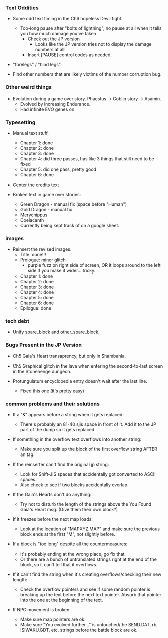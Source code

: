 ### Text Oddities
* Some odd text timing in the Ch6 hopeless Devil fight.
    * Too-long pause after "bolts of lightning", no pause at all when it tells you how much damage you've taken
        * Check out the JP version
            * Looks like the JP version tries not to display the damage numbers at all! 
        * Insert [PAUSE] control codes as needed.

* "forelegs" / "hind legs".

* Find other numbers that are likely victims of the number corruption bug.

### Other weird things
* Evolution during a game over story. Phaestus -> Goblin story -> Asamin.
    * Evolved by increasing Endurance.
    * Had infinite EVO genes on.

### Typesetting
* Manual text stuff.
    * Chapter 1: done
    * Chapter 2: done
    * Chapter 3: done
    * Chapter 4: did three passes, has like 3 things that still need to be fixed
    * Chapter 5: did one pass, pretty good
    * Chapter 6: done

* Center the credits text

* Broken text in game over stories:
    * Green Dragon - manual fix (space before "Human")
    * Gold Dragon - manual fix
    * Merychippus
    * Coelacanth
    * Currently being kept track of on a google sheet.

### images
* Reinsert the revised images.
    * Title: done!!!
    * Prologue: minor glitch
        * purple fuzz on right side of screen, OR it loops around to the left side if you make it wider... tricky.
    * Chapter 1: done
    * Chapter 2: done
    * Chapter 3: done
    * Chapter 4: done
    * Chapter 5: done
    * Chapter 6: done
    * Epilogue:  done

### tech debt
* Unify spare_block and other_spare_block.

### Bugs Present in the JP Version
* Ch5 Gaia's Heart transaprency, but only in Shambahla.

* Ch5 Graphical glitch in the lava when entering the second-to-last screen in the Stonehenge dungeon.

* Protungulatum encyclopedia entry doesn't wait after the last line.
    * Fixed this one (it's pretty easy)

### common problems and their solutions
* If a "&" appears before a string when it gets replaced:
    * There's probably an 81-40 sjis space in front of it. Add it to the JP part of the dump so it gets replaced.

* If something in the overflow text overflows into another string:
    * Make sure you split up the block of the first overflow string AFTER an <END> tag.

* If the reinserter can't find the original jp string:
    * Look for Shift-JIS spaces that accidentally got converted to ASCII spaces.
    * Also check to see if two blocks accidentally overlap.

* If the Gaia's Hearts don't do anything:
    * Try not to disturb the length of the strings above the You Found Gaia's Heart msg. (Give them their own block?)

* If it freezes before the next map loads:
    * Look at the location of "MAPXYZ.MAP" and make sure the previous block ends at the first "M", not slightly before.

* If a block is "too long" despite all the countermeasures:
    * It's probably ending at the wrong place, go fix that.
    * Or there are a bunch of untranslated strings right at the end of the block, so it can't tell that it overflows.

* If it can't find the string when it's creating overflows/checking their new length:
    * Check the overflow pointers and see if some random pointer is breaking up the text before the next text pointer. Absorb that pointer into the one at the beginning of the text.

* If NPC movement is broken:
    * Make sure map pointers are ok.
    * Make sure "You evolved further..." is untouched/the SEND.DAT, rb, ISIWAKU.GDT, etc. strings before the battle block are ok.